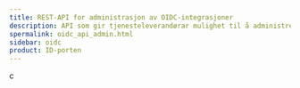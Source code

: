 ```yaml
---
title: REST-API for administrasjon av OIDC-integrasjoner
description: API som gir tjenesteleverandørar mulighet til å administrere sine OIDC-integrasjoner.
spermalink: oidc_api_admin.html
sidebar: oidc
product: ID-porten
---
```

c
